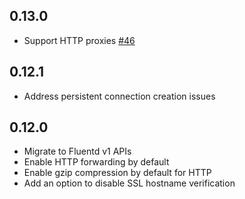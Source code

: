 ## 0.13.0
 - Support HTTP proxies [#46](https://github.com/DataDog/fluent-plugin-datadog/pull/46)

## 0.12.1
 - Address persistent connection creation issues

## 0.12.0
 - Migrate to Fluentd v1 APIs
 - Enable HTTP forwarding by default
 - Enable gzip compression by default for HTTP
 - Add an option to disable SSL hostname verification
